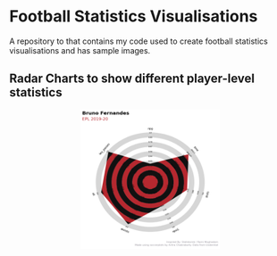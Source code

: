 # Football Statistics Visualisations
 A repository to that contains my code used to create football statistics visualisations and has sample images. 


## Radar Charts to show different player-level statistics

<p align="center">
  <img src="https://github.com/aritrartira/Football-Statistics-Visualisations/blob/main/imgs/1.png" width="250" height = "250" align="centre" title="This is me!">
</p>

